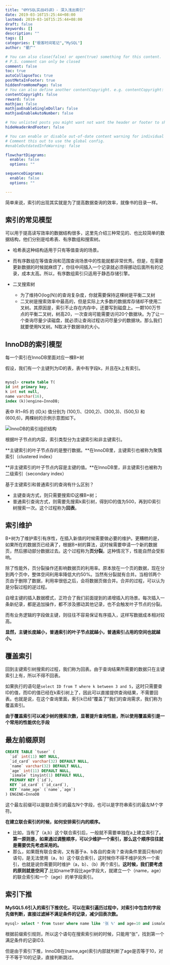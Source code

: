 ```yaml
---
title: "《MYSQL实战45讲》- 深入浅出索引"
date: 2019-03-16T15:25:44+08:00
lastmod: 2019-03-16T15:25:44+08:00
draft: false
keywords: []
description: ""
tags: []
categories: ["极客时间笔记","MySQL"]
author: "瞿广"

# You can also close(false) or open(true) something for this content.
# P.S. comment can only be closed
comment: false
toc: true
autoCollapseToc: true
postMetaInFooter: true
hiddenFromHomePage: false
# You can also define another contentCopyright. e.g. contentCopyright: "This is another copyright."
contentCopyright: false
reward: false
mathjax: false
mathjaxEnableSingleDollar: false
mathjaxEnableAutoNumber: false

# You unlisted posts you might want not want the header or footer to show
hideHeaderAndFooter: false

# You can enable or disable out-of-date content warning for individual post.
# Comment this out to use the global config.
#enableOutdatedInfoWarning: false

flowchartDiagrams:
  enable: false
  options: ""

sequenceDiagrams: 
  enable: false
  options: ""

---
```


简单来说，索引的出现其实就是为了提高数据查询的效率，就像书的目录一样。
<!--more-->

## 索引的常见模型

可以用于提高读写效率的数据结构很多，这里先介绍三种常见的、也比较简单的数据结构，他们分别是哈希表、有序数组和搜索树。

- 哈希表这种结构适用于只有等值查询的场景。
- 而有序数组在等值查询和范围查询场景中的性能就都非常优秀。但是，在需要更新数据的时候就麻烦了，你往中间插入一个记录就必须得挪动后面所有的记录，成本太高。所以，有序数组索引只适用于静态存储引擎。
- 二叉搜索树

  - 为了维持O(log(N))的查询复杂度，你就需要保持这棵树是平衡二叉树
  - 二叉树是搜索效率中最高的，但是实际上大多数的数据库存储却不使用二叉树。其原因是，索引不止存在内存中，还要写到磁盘上。一颗100万节点的平衡二叉树，树高20，一次查询可能需要访问20个数据块。为了让一个查询尽量少读磁盘，就必须让查询过程访问尽量少的数据块。那么我们就要使用N叉树。N取决于数据块的大小。

## InnoDB的索引模型

每一个索引在InnoDB里面对应一棵B+树

假设，我们有一个主键列为ID的表，表中有字段k，并且在k上有索引。

```sql

mysql> create table T(
id int primary key, 
k int not null, 
name varchar(16),
index (k))engine=InnoDB;

```
表中 R1~R5 的 (ID,k) 值分别为 (100,1)、(200,2)、(300,3)、(500,5) 和 (600,6)，两棵树的示例示意图如下。

![InnoDB的索引组织结构](/img/InnoDB-index.png)

根据叶子节点的内容，索引类型分为主键索引和非主键索引。

**主键索引的叶子节点存的是整行数据。**在InnoDB里，主键索引也被称为聚簇索引（clustered index）

**非主键索引的叶子节点内容是主键的值。**在InnoDB里，非主键索引也被称为二级索引（secondary index）

 基于主键索引和普通索引的查询有什么区别？

- 主键查询方式，则只需要搜索ID这棵B+树；
- 普通索引查询方式，则需要先搜索k索引树，得到ID的值为500，再到ID索引树搜索一次。这个过程称为**回表**。


## 索引维护

B+树为了维护索引有序性，在插入新值的时候需要做必要的维护。更糟糕的是，如果所在的数据页已经满了，根据B+树的算法，这时候需要申请一个新的数据页，然后挪动部分数据过去。这个过程称为**页分裂**。这种情况下，性能自然会受影响。

除了性能外，页分裂操作还影响数据页的利用率。原本放在一个页的数据，现在分到两个页中，整体空间利用率降低大约50%。当然有分裂就有合并。当相邻两个页由于删除了数据，利用率很低之后，会将数据页做合并。合并的过程，可以认为是分裂过程的逆过程。

自增主键的插入数据模式，正符合了我们前面提到的递增插入的场景。每次插入一条新纪录，都是追加操作，都不涉及挪动其他记录，也不会触发叶子节点的分裂。

而有业务逻辑的字段做主键，则往往不容易保证有序插入，这样写数据成本相对较高。

**显然，主键长度越小，普通索引的叶子节点就越小，普通索引占用的空间也就越小。**

## 覆盖索引


回到主键索引树搜索的过程，我们称为回表。由于查询结果所需要的数据只在主键索引上有，所以不得不回表。

如果执行的语句是`select ID from T where k between 3 and 5`，这时只需要查ID的值，而ID的值已经在k索引树上了，因此可以直接提供查询结果，不需要回表。也就是说，在这个查询里面，索引k已经“覆盖了”我们的查询需求，我们称为覆盖索引。

**由于覆盖索引可以减少树的搜索次数，显著提升查询性能，所以使用覆盖索引是一个常用的性能优化手段**

## 最左前缀原则

```sql
CREATE TABLE `tuser` (
  `id` int(11) NOT NULL,
  `id_card` varchar(32) DEFAULT NULL,
  `name` varchar(32) DEFAULT NULL,
  `age` int(11) DEFAULT NULL,
  `ismale` tinyint(1) DEFAULT NULL,
  PRIMARY KEY (`id`),
  KEY `id_card` (`id_card`),
  KEY `name_age` (`name`,`age`)
) ENGINE=InnoDB

```
这个最左前缀可以是联合索引的最左N个字段，也可以是字符串索引的最左M个字符。

**在建立联合索引的时候，如何安排索引内的顺序。**

- 比如，当有了（a,b）这个联合索引后，一般就不需要单独在a上建立索引了。**第一原则是，如果通过调整顺序，可以少维护一个索引，那么这个顺序往往就是需要优先考虑采用的。**
- 那么，如果既有联合查询，又有基于a、b各自的查询？查询条件里面只有b的语句，是无法使用（a，b）这个联合索引，这时候你不得不维护另外一个索引，也就是说你需要同时维护（a，b）、（b）两个索引。**这时候，我们要考虑的原则就是空间了**.比如name字段比age字段大，就建立一个（name，age）的联合索引和一个（age）的单字段索引。

## 索引下推


**MySQL5.6引入的索引下推优化，可以在索引遍历过程中，对索引中包含的字段先做判断，直接过滤掉不满足条件的记录，减少回表次数。**


```sql
mysql> select * from tuser where name like '张 %' and age=10 and ismale=1;
```

根据前缀索引规则，所以这个语句在搜索索引树的时候，只能用“张”，找到第一个满足条件的记录ID3.

但是由于索引下推，InnoDB在(name,age)索引内部就判断了age是否等于10，对于不等于10的记录，直接判断跳过。

